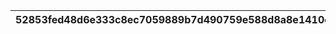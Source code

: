 |52853fed48d6e333c8ec7059889b7d490759e588d8a8e1410cacb668df75d89c|feda5055cce1325bbf9fdb0a0cb2fd5e8ede72767057b8290ec56e9f8d6fb302|a47b6d5838a0b83ab27d29c13642100cdc995da6abdbe953b8fe0baa556c72d7|597cd208dde72ff98ddc845271d0e066d5e9a50cdc7bb25df76d62c02ac57b9e|f2fb0377db6b251050d6dee601a3213197770feddd2fff649216ae3d5bf45259|0be22700c786f4cdff1d303060628c18326be53ed2c961765c94e4c22d6d0278|fb0a5c12cff17589a838123a07148455c211c0d0782910c5bab04cb35bf84e5b|d828609436498626488c0c521c628113829b7da70de388ada3f6a45dc5188d0b|f6c8d1c4f119847e216a383c2946490da153d4ea1b9efc1740e3b99c0d4b5df5|c5bc6975f3b379ccc36117bf805310eb40b26ed4faaad0916356b0dfe166fb10|9a3b8e28d3428423bd4f50e098f2180f2fb266df35cff2e41b8dcd625c36030f|e71380a91ead429a37c24489809715b6372cbcde544776a7bc93fc2db1c5d1b5|5806d99b29e0cecf4694920dcf0c80b55008060394316f1e5609c217af595ce9|ed107b13a6188bdd9227e039d9611d3d3e8fe516671cb9196e0ae9c3aff40052|03ec5e7e87589806e0fce3c94d770435f440e544e72ecc9bab9fec2bde8a2208|1497389586f6cbfd27e19c3b2bb9c8b53f7580d3a74614b0d50867776ea7bea7|7aa8c74fb000901b103170d986c9a1fbd5aca3c517414dd44ea63b2fa6583827|b70f3eac33da2f026ffc70ced771c8f65f1bc9de154c9c9e9048a189363a38b2|06e964ea8c61b8793f686a4ae0ec352c7669fa3541de67d94138c6dbe783c2a8|b9a1954868ac7838982ef140e3213bf4775338ad81839bd1efc05430383c54c1|6d4c22c93ab09c8fe28507fbbd42d055cd91918d85ff419cb2a024955380141c|
| --- | --- | --- | --- | --- | --- | --- | --- | --- | --- | --- | --- | --- | --- | --- | --- | --- | --- | --- | --- | --- |